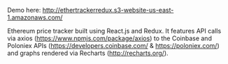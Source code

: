 Demo here: http://ethertrackerredux.s3-website-us-east-1.amazonaws.com/

Ethereum price tracker built using React.js and Redux. It features API calls via axios (https://www.npmjs.com/package/axios) to the Coinbase and Poloniex APIs (https://developers.coinbase.com/ & https://poloniex.com/) and graphs rendered via Recharts (http://recharts.org/).
